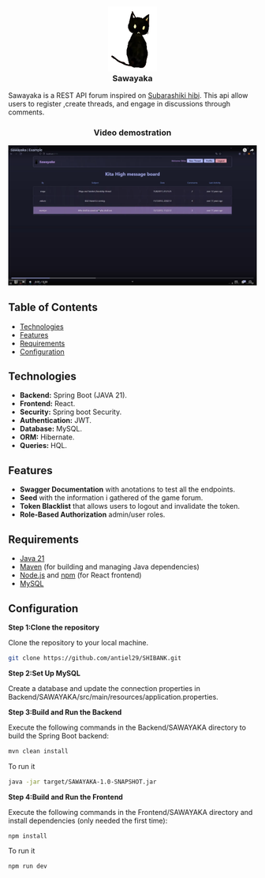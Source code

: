 <h3 align="center">
    <img src="https://raw.githubusercontent.com/antiel29/SAWAYAKA/main/Frontend/SAWAYAKA/src/assets/images/cat_zakuro.png" width="100" alt="Logo"/><br/>
    Sawayaka
</h3>

<p>Sawayaka is a REST API forum inspired on <a href="https://store.steampowered.com/app/658620/Wonderful_Everyday_Down_the_RabbitHole/" target="_blank">Subarashiki hibi<a/>. This api allow users to register ,create threads, and engage in discussions through comments. </p>

<h3 align="center">Video demostration</h3>

<div align="center">
  <a href="https://www.youtube.com/watch?v=ComMy8z6juI"><img src="https://raw.githubusercontent.com/antiel29/SAWAYAKA/main/Frontend/SAWAYAKA/src/assets/images/Youtube%20Preview.png" alt="Youtube image"></a>
</div>

## Table of Contents

- [Technologies](#technologies)
- [Features](#features)
- [Requirements](#requirements)
- [Configuration](#configuration)

## Technologies

- **Backend:** Spring Boot (JAVA 21).
- **Frontend:** React.
- **Security:** Spring boot Security.
- **Authentication:** JWT.
- **Database:** MySQL.
- **ORM:** Hibernate.
- **Queries:** HQL.

## Features

- **Swagger Documentation** with anotations to test all the endpoints.
- **Seed** with the information i gathered of the game forum.
- **Token Blacklist** that allows users to logout and invalidate the token.
- **Role-Based Authorization** admin/user roles.

## Requirements

- [Java 21](https://www.oracle.com/ar/java/technologies/downloads/)
- [Maven](https://maven.apache.org/download.cgi) (for building and managing Java dependencies)
- [Node.js](https://nodejs.org/) and [npm](https://www.npmjs.com/) (for React frontend)
- [MySQL](https://www.mysql.com/downloads/)

## Configuration

**Step 1:Clone the repository**

Clone the repository to your local machine.

```bash
git clone https://github.com/antiel29/SHIBANK.git
```

**Step 2:Set Up MySQL**

Create a database and update the connection properties in Backend/SAWAYAKA/src/main/resources/application.properties.

**Step 3:Build and Run the Backend**

Execute the following commands in the Backend/SAWAYAKA directory to build the Spring Boot backend:

```bash
mvn clean install
```

To run it

```bash
java -jar target/SAWAYAKA-1.0-SNAPSHOT.jar
```

**Step 4:Build and Run the Frontend**

Execute the following commands in the Frontend/SAWAYAKA directory and install dependencies (only needed the first time):

```bash
npm install
```

To run it

```bash
npm run dev
```
